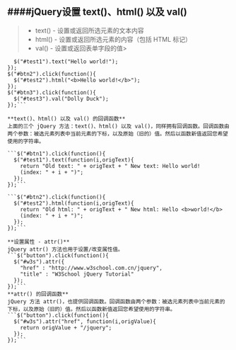 ####jQuery设置 text()、html() 以及 val()
----

> * text() - 设置或返回所选元素的文本内容
> * html() - 设置或返回所选元素的内容（包括 HTML 标记）
> * val() - 设置或返回表单字段的值> 
```$("#btn1").click(function(){
  $("#test1").text("Hello world!");
});
$("#btn2").click(function(){
  $("#test2").html("<b>Hello world!</b>");
});
$("#btn3").click(function(){
  $("#test3").val("Dolly Duck");
});```    

**text()、html() 以及 val() 的回调函数**  
上面的三个 jQuery 方法：text()、html() 以及 val()，同样拥有回调函数。回调函数由两个参数：被选元素列表中当前元素的下标，以及原始（旧的）值。然后以函数新值返回您希望使用的字符串。   
	
```$("#btn1").click(function(){
  $("#test1").text(function(i,origText){
    return "Old text: " + origText + " New text: Hello world!
    (index: " + i + ")";
  });
});```

```$("#btn2").click(function(){
  $("#test2").html(function(i,origText){
    return "Old html: " + origText + " New html: Hello <b>world!</b>
    (index: " + i + ")";
  });
});```    

**设置属性 - attr()**  
jQuery attr() 方法也用于设置/改变属性值。  
```$("button").click(function(){
  $("#w3s").attr({
    "href" : "http://www.w3school.com.cn/jquery",
    "title" : "W3School jQuery Tutorial"
  });
});```   
**attr() 的回调函数**   
jQuery 方法 attr()，也提供回调函数。回调函数由两个参数：被选元素列表中当前元素的下标，以及原始（旧的）值。然后以函数新值返回您希望使用的字符串。	
```$("button").click(function(){   
  $("#w3s").attr("href", function(i,origValue){   
    return origValue + "/jquery";   
  });
});```	

